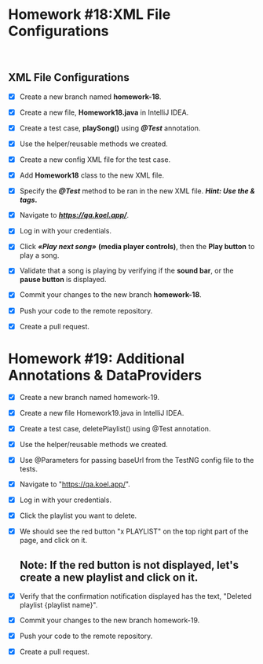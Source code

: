 <h1>Homework #18:XML File Configurations</h1><br>

<h2>XML File Configurations</h2>

* [x] Create a new branch named **homework-18**.

* [x] Create a new file, **Homework18.java** in IntelliJ IDEA.

* [x] Create a test case, **playSong()** using **_@Test_** annotation.

* [x] Use the helper/reusable methods we created.

* [x] Create a new config XML file for the test case.

* [x] Add **Homework18** class to the new XML file.

* [x] Specify the **_@Test_** method to be ran in the new XML file. **_Hint: Use the & tags_.**

* [x] Navigate to _**https://qa.koel.app/**_.

* [x] Log in with your credentials.

* [x] Click **_«Play next song»_** **(media player controls)**, then the **Play button** to play a song.

* [x] Validate that a song is playing by verifying if the **sound bar**, or the **pause button** is displayed.

* [x] Commit your changes to the new branch **homework-18**.

* [x] Push your code to the remote repository.

* [x] Create a pull request.

# Homework #19: Additional Annotations & DataProviders

* [x] Create a new branch named homework-19.
* [x] Create a new file Homework19.java in IntelliJ IDEA.
* [x] Create a test case, deletePlaylist() using @Test annotation.
* [x] Use the helper/reusable methods we created.
* [x] Use @Parameters for passing baseUrl from the TestNG config file to the tests.
* [x] Navigate to "https://qa.koel.app/".
* [x] Log in with your credentials.
* [x] Click the playlist you want to delete.
* [x] We should see the red button "x PLAYLIST" on the top right part of the page, and click on it.
  
    ## Note: If the red button is not displayed, let's create a new playlist and click on it.
  
* [x] Verify that the confirmation notification displayed has the text, "Deleted playlist {playlist name}".
* [x] Commit your changes to the new branch homework-19.
* [x] Push your code to the remote repository.
* [x] Create a pull request.
